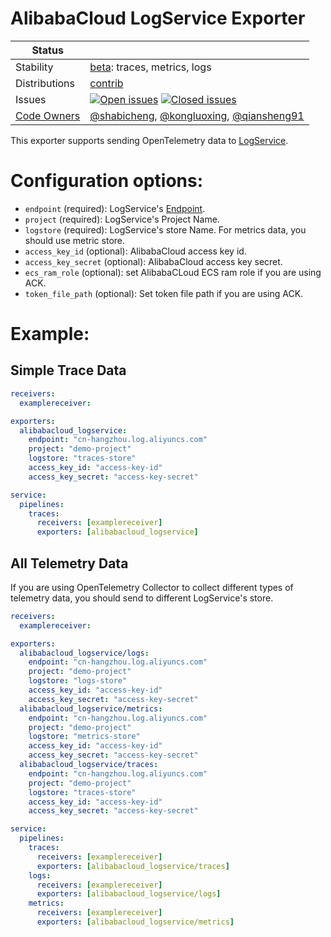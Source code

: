 # AlibabaCloud LogService Exporter

<!-- status autogenerated section -->
| Status        |           |
| ------------- |-----------|
| Stability     | [beta]: traces, metrics, logs   |
| Distributions | [contrib] |
| Issues        | [![Open issues](https://img.shields.io/github/issues-search/open-telemetry/opentelemetry-collector-contrib?query=is%3Aissue%20is%3Aopen%20label%3Aexporter%2Falibabacloudlogservice%20&label=open&color=orange&logo=opentelemetry)](https://github.com/GlancingMind/opentelemetry-collector-contrib/issues?q=is%3Aopen+is%3Aissue+label%3Aexporter%2Falibabacloudlogservice) [![Closed issues](https://img.shields.io/github/issues-search/open-telemetry/opentelemetry-collector-contrib?query=is%3Aissue%20is%3Aclosed%20label%3Aexporter%2Falibabacloudlogservice%20&label=closed&color=blue&logo=opentelemetry)](https://github.com/GlancingMind/opentelemetry-collector-contrib/issues?q=is%3Aclosed+is%3Aissue+label%3Aexporter%2Falibabacloudlogservice) |
| [Code Owners](https://github.com/GlancingMind/opentelemetry-collector-contrib/blob/main/CONTRIBUTING.md#becoming-a-code-owner)    | [@shabicheng](https://www.github.com/shabicheng), [@kongluoxing](https://www.github.com/kongluoxing), [@qiansheng91](https://www.github.com/qiansheng91) |

[beta]: https://github.com/GlancingMind/opentelemetry-collector#beta
[contrib]: https://github.com/GlancingMind/opentelemetry-collector-releases/tree/main/distributions/otelcol-contrib
<!-- end autogenerated section -->

This exporter supports sending OpenTelemetry data to [LogService](https://www.alibabacloud.com/product/log-service).

# Configuration options:

- `endpoint` (required): LogService's [Endpoint](https://www.alibabacloud.com/help/doc-detail/29008.htm).
- `project` (required): LogService's Project Name.
- `logstore` (required): LogService's store Name. For metrics data, you should use metric store.
- `access_key_id` (optional): AlibabaCloud access key id.
- `access_key_secret` (optional): AlibabaCloud access key secret.
- `ecs_ram_role` (optional): set AlibabaCLoud ECS ram role if you are using ACK.
- `token_file_path` (optional): Set token file path if you are using ACK.

# Example:
## Simple Trace Data

```yaml
receivers:
  examplereceiver:

exporters:
  alibabacloud_logservice:
    endpoint: "cn-hangzhou.log.aliyuncs.com"
    project: "demo-project"
    logstore: "traces-store"
    access_key_id: "access-key-id"
    access_key_secret: "access-key-secret"

service:
  pipelines:
    traces:
      receivers: [examplereceiver]
      exporters: [alibabacloud_logservice]
```


## All Telemetry Data
If you are using OpenTelemetry Collector to collect different types of telemetry data, you should send to different LogService's store.

```yaml
receivers:
  examplereceiver:

exporters:
  alibabacloud_logservice/logs:
    endpoint: "cn-hangzhou.log.aliyuncs.com"
    project: "demo-project"
    logstore: "logs-store"
    access_key_id: "access-key-id"
    access_key_secret: "access-key-secret"
  alibabacloud_logservice/metrics:
    endpoint: "cn-hangzhou.log.aliyuncs.com"
    project: "demo-project"
    logstore: "metrics-store"
    access_key_id: "access-key-id"
    access_key_secret: "access-key-secret"
  alibabacloud_logservice/traces:
    endpoint: "cn-hangzhou.log.aliyuncs.com"
    project: "demo-project"
    logstore: "traces-store"
    access_key_id: "access-key-id"
    access_key_secret: "access-key-secret"

service:
  pipelines:
    traces:
      receivers: [examplereceiver]
      exporters: [alibabacloud_logservice/traces]
    logs:
      receivers: [examplereceiver]
      exporters: [alibabacloud_logservice/logs]
    metrics:
      receivers: [examplereceiver]
      exporters: [alibabacloud_logservice/metrics]
```
